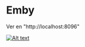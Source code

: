 # Emby

Ver en "http://localhost:8096"


[![Alt text](https://img.youtube.com/vi/ncKUGqBl1q4/0.jpg)](https://www.youtube.com/watch?v=ncKUGqBl1q4)


